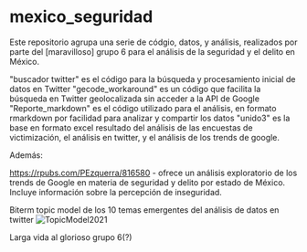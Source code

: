 # mexico_seguridad
Este repositorio agrupa una serie de códgio, datos, y análisis, realizados por parte del [maravilloso] grupo 6 para el análisis de la seguridad y el delito en México.

"buscador twitter" es el código para la búsqueda y procesamiento inicial de datos en Twitter
"gecode_workaround" es un código que facilita la búsqueda en Twitter geolocalizada sin acceder a la API de Google
"Reporte_markdown" es el código utilizado para el análisis, en formato rmarkdown por facilidad para analizar y compartir los datos
"unido3" es la base en formato excel resultado del análisis de las encuestas de victimización, el análisis en twitter, y el análisis de los trends de google.

Además:

https://rpubs.com/PEzquerra/816580 - ofrece un análisis exploratorio de los trends de Google en materia de seguridad y delito por estado de México. Incluye información sobre la percepción de inseguridad.

Biterm topic model de los 10 temas emergentes del análisis de datos en twitter
![TopicModel2021](https://user-images.githubusercontent.com/50584096/135615332-e4288978-40b5-4e87-970c-fbf5584264a5.png)

Larga vida al glorioso grupo 6(?)


